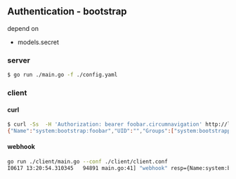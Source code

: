 ## Authentication - bootstrap

depend on
  - models.secret


### server

```sh
$ go run ./main.go -f ./config.yaml
```


### client

#### curl

```sh
$ curl -Ss  -H 'Authorization: bearer foobar.circumnavigation' http://localhost:8080/hello
{"Name":"system:bootstrap:foobar","UID":"","Groups":["system:bootstrappers","system:bootstrappers:foo","system:authenticated"],"Extra":null}
```

#### webhook

```sh
go run ./client/main.go --conf ./client/client.conf
I0617 13:20:54.310345   94891 main.go:41] "webhook" resp={Name:system:bootstrap:foobar UID: Groups:[system:bootstrappers system:bootstrappers:foo system:authenticated] Extra:map[]}
```
